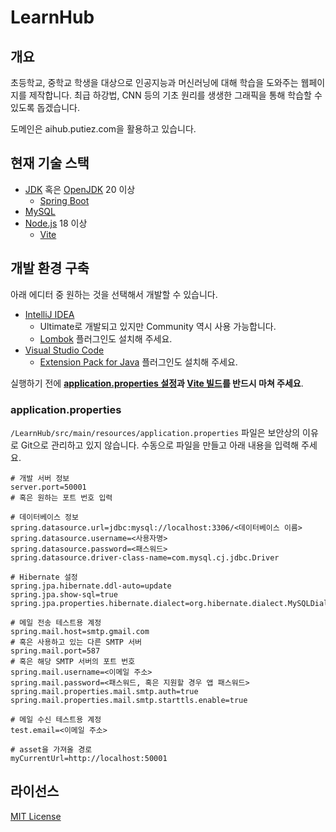 # LearnHub

## 개요
초등학교, 중학교 학생을 대상으로 인공지능과 머신러닝에 대해 학습을 도와주는 웹페이지를 제작합니다. 최급 하강법, CNN 등의 기초 원리를 생생한 그래픽을 통해 학습할 수 있도록 돕겠습니다.

도메인은 aihub.putiez.com을 활용하고 있습니다.

## 현재 기술 스택
* [JDK](https://www.oracle.com/java/technologies/java-se-glance.html) 혹은 [OpenJDK](https://openjdk.org/) 20 이상
	* [Spring Boot](https://spring.io/projects/spring-boot)
* [MySQL](https://www.mysql.com/)
* [Node.js](https://nodejs.org/) 18 이상
	* [Vite](https://vitejs.dev/)

## 개발 환경 구축
아래 에디터 중 원하는 것을 선택해서 개발할 수 있습니다.

* [IntelliJ IDEA](https://www.jetbrains.com/idea/)
	* Ultimate로 개발되고 있지만 Community 역시 사용 가능합니다.
	* [Lombok](https://plugins.jetbrains.com/plugin/6317-lombok) 플러그인도 설치해 주세요.
* [Visual Studio Code](https://code.visualstudio.com/)
	* [Extension Pack for Java](https://marketplace.visualstudio.com/items?itemName=vscjava.vscode-java-pack) 플러그인도 설치해 주세요.

실행하기 전에 **[application.properties 설정](#applicationproperties)과 [Vite 빌드](LearnHub_Node/js/README.md)를 반드시 마쳐 주세요**.

### application.properties
`/LearnHub/src/main/resources/application.properties` 파일은 보안상의 이유로 Git으로 관리하고 있지 않습니다. 수동으로 파일을 만들고 아래 내용을 입력해 주세요.

```properties
# 개발 서버 정보
server.port=50001
# 혹은 원하는 포트 번호 입력

# 데이터베이스 정보
spring.datasource.url=jdbc:mysql://localhost:3306/<데이터베이스 이름>
spring.datasource.username=<사용자명>
spring.datasource.password=<패스워드>
spring.datasource.driver-class-name=com.mysql.cj.jdbc.Driver

# Hibernate 설정
spring.jpa.hibernate.ddl-auto=update
spring.jpa.show-sql=true
spring.jpa.properties.hibernate.dialect=org.hibernate.dialect.MySQLDialect

# 메일 전송 테스트용 계정
spring.mail.host=smtp.gmail.com
# 혹은 사용하고 있는 다른 SMTP 서버
spring.mail.port=587
# 혹은 해당 SMTP 서버의 포트 번호
spring.mail.username=<이메일 주소>
spring.mail.password=<패스워드, 혹은 지원할 경우 앱 패스워드>
spring.mail.properties.mail.smtp.auth=true
spring.mail.properties.mail.smtp.starttls.enable=true

# 메일 수신 테스트용 계정
test.email=<이메일 주소>

# asset을 가져올 경로
myCurrentUrl=http://localhost:50001
```

## 라이선스
[MIT License](LICENSE)
